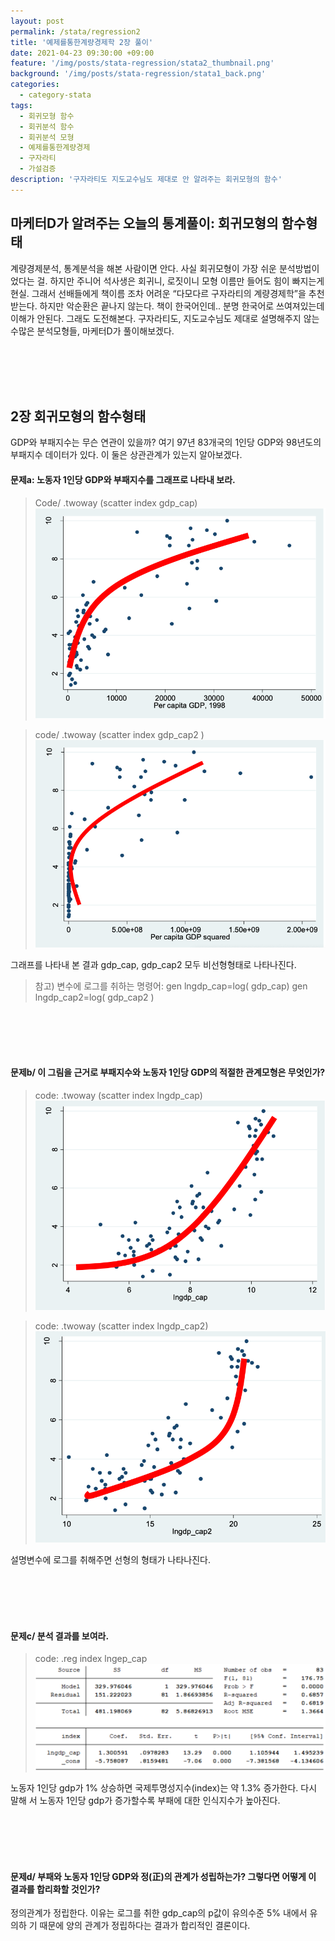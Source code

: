 ```yaml
---
layout: post
permalink: /stata/regression2
title: '예제를통한계량경제학 2장 풀이'
date: 2021-04-23 09:30:00 +09:00
feature: '/img/posts/stata-regression/stata2_thumbnail.png'
background: '/img/posts/stata-regression/stata1_back.png'
categories:
  - category-stata
tags:
  - 회귀모형 함수
  - 회귀분석 함수
  - 회귀분석 모형
  - 예제를통한계량경제
  - 구자라티
  - 가설검증
description: '구자라티도 지도교수님도 제대로 안 알려주는 회귀모형의 함수'
---
```



## 마케터D가 알려주는 오늘의 통계풀이: 회귀모형의 함수형태

계량경제분석, 통계분석을 해본 사람이면 안다. 사실 회귀모형이 가장 쉬운 분석방법이었다는 걸.
하지만 주니어 석사생은 회귀니, 로짓이니 모형 이름만 들어도 힘이 빠지는게 현실.
그래서 선배들에게 책이름 조차 어려운 “다모다르 구자라티의 계량경제학”을 추천받는다.
하지만 악순환은 끝나지 않는다. 책이 한국어인데.. 분명 한국어로 쓰여져있는데 이해가 안된다.
그래도 도전해본다. 구자라티도, 지도교수님도 제대로 설명해주지 않는 수많은 분석모형들,  마케터D가 풀이해보겠다.

<br>
<br>
<br>
<br>

## 2장 회귀모형의 함수형태
GDP와 부패지수는 무슨 연관이 있을까? 여기 97년 83개국의 1인당 GDP와 98년도의 부패지수 데이터가 있다. 이 둘은 상관관계가 있는지 알아보겠다.

#### 문제a: 노동자 1인당 GDP와 부패지수를 그래프로 나타내 보라.
  > Code/ .twoway (scatter index gdp_cap)
![이미지1](/img/posts/stata-regression2/img1.png)

> code/ .twoway (scatter index gdp_cap2 )
![이미지1](/img/posts/stata-regression2/img2.png)

그래프를 나타내 본 결과 gdp_cap, gdp_cap2 모두 비선형형태로 나타나진다.
> 참고) 변수에 로그를 취하는 명령어:
gen lngdp_cap=log( gdp_cap) gen
lngdp_cap2=log( gdp_cap2 )

<br>
<br>
<br>
<br>

#### 문제b/ 이 그림을 근거로 부패지수와 노동자 1인당 GDP의 적절한 관계모형은 무엇인가?

> code: .twoway (scatter index lngdp_cap)
![이미지1](/img/posts/stata-regression2/img3.png)

> code: .twoway (scatter index lngdp_cap2)
![이미지1](/img/posts/stata-regression2/img4.png)

설명변수에 로그를 취해주면 선형의 형태가 나타나진다.

<br>
<br>
<br>
<br>

#### 문제c/ 분석 결과를 보여라.
> code: .reg index lngep_cap
![이미지1](/img/posts/stata-regression2/img5.png)

노동자 1인당 gdp가 1% 상승하면 국제투명성지수(index)는 약 1.3% 증가한다.
다시 말해 서 노동자 1인당 gdp가 증가할수록 부패에 대한 인식지수가 높아진다.

<br>
<br>
<br>
<br>


#### 문제d/ 부패와 노동자 1인당 GDP와 정(正)의 관계가 성립하는가? 그렇다면 어떻게 이 결과를 합리화할 것인가?
 정의관계가 정립한다. 이유는 로그를 취한 gdp_cap의 p값이 유의수준 5% 내에서 유의하 기 때문에 양의 관계가 정립하다는 결과가 합리적인 결론이다.

 <br>
 <br>
 <br>
 <br>
